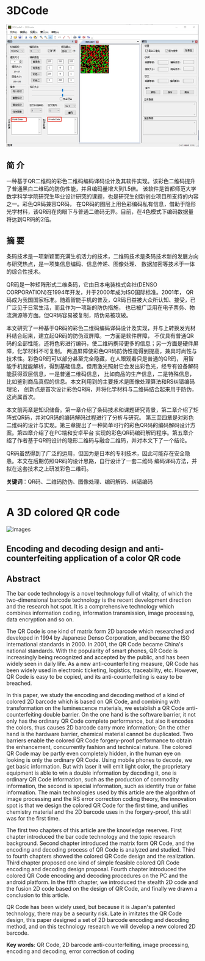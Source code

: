 # 3DCode

![UI](./UI.jpg)

## 简  介

一种基于QR二维码的彩色二维码编码译码设计及其软件实现。该彩色二维码提升了普通黑白二维码的防伪性能，并且编码量增大到1.5倍。
该软件是首都师范大学数学科学学院研究生毕业设计研究的课题，也是研究生创新创业项目所支持的内容之一。彩色QR码兼容QR码，
在QR码的图层上用色彩编码私有信息，借助于隐形光学材料，该QR码在肉眼下与普通二维码无异。目前，在4色模式下编码数据量将达到QR码的2倍。

## 摘  要

条码技术是一项新颖而充满生机活力的技术，二维码技术是条码技术新的发展方向与研究热点，是一项集信息编码、信息传递、图像处理、
数据加密等技术于一体的综合性技术。

QR码是一种矩阵形式二维条码，它由日本电装株式会社(DENSO CORPORATION)在1994年开发，并于2000年成为ISO国际标准。2001年，
QR码成为我国国家标准。随着智能手机的普及，QR码日益被大众所认知、接受，已广泛见于日常生活，而且作为一项新的防伪措施，
也已被广泛用在电子票务、物流溯源等方面。但QR码容易被复制，防伪易被攻破。

本文研究了一种基于QR码的彩色二维码编码译码设计及实现，并与上转换发光材料结合起来，建立起QR码的防伪双屏障。一方面是软件屏障，
不仅具有普通QR码的全部性能，还将色彩进行编码，使二维码携带更多的信息；另一方面是硬件屏障，化学材料不可复制。
两道屏障使彩色QR码防伪性能得到提高，兼具时尚性与技术性。彩色QR码可以部分甚至完全隐藏，在人眼观看只是普通的QR码，
用智能手机就能解析，得到基础信息。但用激光照射它会发出彩色光，经专有设备解码能获得双层信息，一是普通二维码信息，
比如商品的生产信息，二是特殊信息，比如鉴别商品真假的信息。本文利用到的主要技术是图像处理算法和RS纠错编码理论，
创新点是首次设计彩色QR码，并将化学材料与二维码结合起来用于防伪，这尚属首次。

本文前两章是知识储备。第一章介绍了条码技术和课题研究背景，第二章介绍了矩阵式QR码，并对QR码的编码解码过程进行了分析与研究。
第三至四章是对彩色二维码的设计与实现。第三章提出了一种简单可行的彩色QR码的编码解码设计方案。第四章介绍了在PC端和安卓平台
实现的彩色QR码编码解码程序。第五章介绍了作者基于QR码设计的隐形二维码与融合二维码，并对本文下了一个结论。

QR码虽然得到了广泛的运用，但因为是日本的专利技术，因此可能存在安全隐患。本文在后期仿照QR码的设计思路，自行设计了一套二维码
编码译码方法，并拟在这套技术之上研发彩色二维码。

**关键词**：QR码、二维码防伪、图像处理、编码解码、纠错编码

---

# A 3D colored QR code

![images](./apk/images/image6.bmp)

## Encoding and decoding design and anti-counterfeiting application of a color QR code

## Abstract

The bar code technology is a novel technology full of vitality, of which the two-dimensional barcode technology is 
the recent development direction and the research hot spot. It is a comprehensive technology which combines information 
coding, information transmission, image processing, data encryption and so on.

The QR Code is one kind of matrix form 2D barcode which researched and developed in 1994 by Japanese Denso Corporation, 
and became the ISO international standards in 2000. In 2001, the QR Code became China's national standards. With the 
popularity of smart phones, QR Code is increasingly being recognized and accepted by the public, and has been widely 
seen in daily life. As a new anti-counterfeiting measure, QR Code has been widely used in electronic ticketing, 
logistics, traceability, etc. However, QR Code is easy to be copied, and its anti-counterfeiting is easy to be breached.

In this paper, we study the encoding and decoding method of a kind of colored 2D barcode which is based on QR Code, 
and combining with transformation on the luminescence materials, we establish a QR Code anti-counterfeiting double 
barrier. On the one hand is the software barrier, it not only has the ordinary QR Code complete performance, but also 
it encodes the colors, thus causes 2D barcode carry more information; On the other hand is the hardware barrier, 
chemical material cannot be duplicated. Two barriers enable the colored QR Code forgery-proof performance to obtain 
the enhancement, concurrently fashion and technical nature. The colored QR Code may be partly even completely hidden, 
in the human eye on looking is only the ordinary QR Code. Using mobile phones to decode, we get basic information. 
But with laser it will emit light color, the proprietary equipment is able to win a double information by decoding it, 
one is ordinary QR Code information, such as the production of commodity information, the second is special information, 
such as identify true or false information. The main technologies used by this article are the algorithm of image 
processing and the RS error correction coding theory, the innovation spot is that we design the colored QR Code for 
the first time, and unifies chemistry material and the 2D barcode uses in the forgery-proof, this still was for the first time.

The first two chapters of this article are the knowledge reserves. First chapter introduced the bar code technology 
and the topic research background. Second chapter introduced the matrix form QR Code, and the encoding and decoding 
process of QR Code is analyzed and studied. Third to fourth chapters showed the colored QR Code design and the realization. 
Third chapter proposed one kind of simple feasible colored QR Code encoding and decoding design proposal. Fourth chapter 
introduced the colored QR Code encoding and decoding procedures on the PC and the android platform. In the fifth chapter, 
we introduced the stealth 2D code and the fusion 2D code based on the design of QR Code, and finally we drawn a conclusion 
to this article.

QR Code has been widely used, but because it is Japan's patented technology, there may be a security risk. Late in imitates 
the QR Code design, this paper designed a set of 2D barcode encoding and decoding method, and on this technology 
research we will develop a new colored 2D barcode.

**Key words**: QR Code, 2D barcode anti-counterfeiting, image processing, encoding and decoding, error correction of coding
